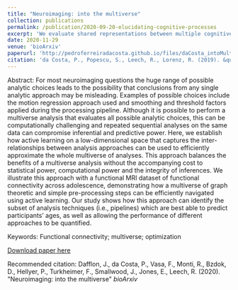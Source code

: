 ```yaml
---
title: "Neuroimaging: into the multiverse"
collection: publications
permalink: /publication/2020-09-20-elucidating-cognitive-processes
excerpt: 'We evaluate shared representations between multiple cognitive tasks without relying on predefined cognitive processes. Next, we test if the learned representations provide a good explanation for human brain activation/'
date: 2020-11-29
venue: 'bioArxiv'
paperurl: 'http://pedroferreiradacosta.github.io/files/daCosta_intoMultiverse.pdf'
citation: 'da Costa, P., Popescu, S., Leech, R., Lorenz, R. (2019). &quot;Elucidating Cognitive Processes Using LSTMs.&quot; <i>CCN19</i>'
---
```

Abstract: For most neuroimaging questions the huge range of possible analytic choices leads to the possibility that conclusions from any single analytic approach may be misleading. Examples of possible choices include the motion regression approach used and smoothing and threshold factors applied during the processing pipeline. Although it is possible to perform a multiverse analysis that evaluates all possible analytic choices, this can be computationally challenging and repeated sequential analyses on the same data can compromise inferential and predictive power. Here, we establish how active learning on a low-dimensional space that captures the inter-relationships between analysis approaches can be used to efficiently approximate the whole multiverse of analyses. This approach balances the benefits of a multiverse analysis without the accompanying cost to statistical power, computational power and the integrity of inferences. We illustrate this approach with a functional MRI dataset of functional connectivity across adolescence, demonstrating how a multiverse of graph theoretic and simple pre-processing steps can be efficiently navigated using active learning. Our study shows how this approach can identify the subset of analysis techniques (i.e., pipelines) which are best able to predict participants’ ages, as well as allowing the performance of different approaches to be quantified.

Keywords: Functional connectivity; multiverse; optimization

[Download paper here](http://pedroferreiradacosta.github.io/files/daCosta_intoMultiverse.pdf)

Recommended citation: Dafflon, J., da Costa, P., Vasa, F., Monti, R., Bzdok, D., Hellyer, P., Turkheimer, F., Smallwood, J., Jones, E., Leech, R. (2020). "Neuroimaging: into the multiverse"  <i>bioArxiv</i>
